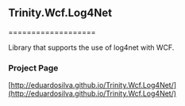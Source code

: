 ##  Trinity.Wcf.Log4Net
===================

Library that supports the use of log4net with WCF.

### Project Page
[http://eduardosilva.github.io/Trinity.Wcf.Log4Net/](http://eduardosilva.github.io/Trinity.Wcf.Log4Net/)


